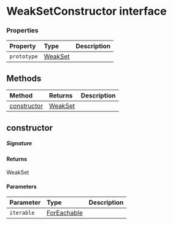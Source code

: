 # WeakSetConstructor interface










### Properties

| Property	   | Type	| Description|
|:-------------|:-------|:-----------|
|`prototype`      | [WeakSet<any>](WeakSet.md) |  |




## Methods

| Method	   |  Returns	| Description|
|:-------------|:-------|:-----------|
|[constructor<T>](#constructor<t>~xwmg9)      | [WeakSet<T>](WeakSet.md) |  |



## constructor<T>



##### Signature

#### Returns
WeakSet<T>

#### Parameters


| Parameter	   | Type    | Description |
|:-------------|:---------------|:------------|
| `iterable`    | [ForEachable<T>](ForEachable.md) |  |

